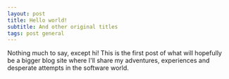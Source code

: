 ```yaml
---
layout: post
title: Hello world!
subtitle: And other original titles
tags: post general
---
```


Nothing much to say, except hi! This is the first post of what will hopefully be a bigger blog site where I'll share my adventures, experiences and desperate attempts in the software world.

